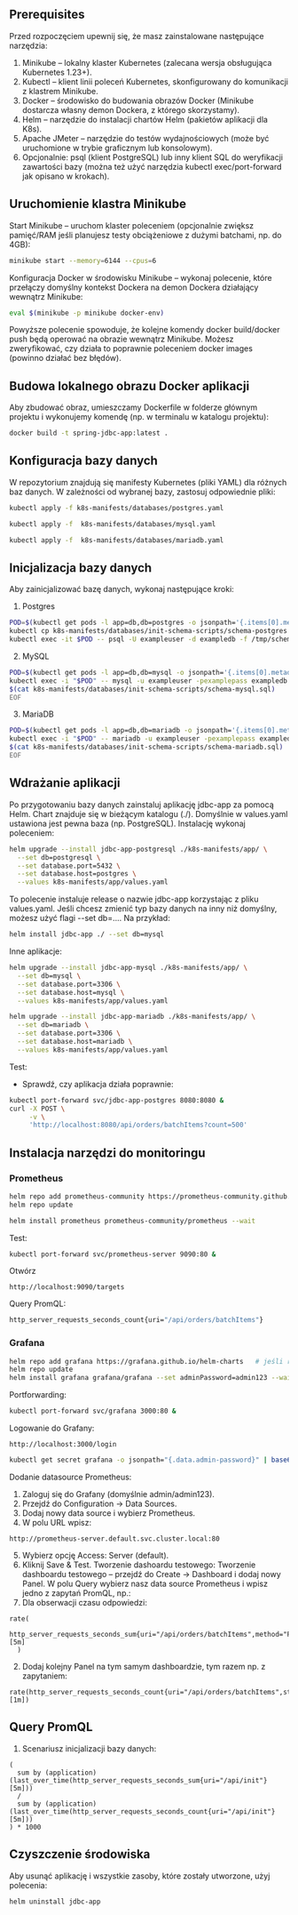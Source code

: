 ## Prerequisites

Przed rozpoczęciem upewnij się, że masz zainstalowane następujące narzędzia:
1. Minikube – lokalny klaster Kubernetes (zalecana wersja obsługująca Kubernetes 1.23+).
2. Kubectl – klient linii poleceń Kubernetes, skonfigurowany do komunikacji z klastrem Minikube.
3. Docker – środowisko do budowania obrazów Docker (Minikube dostarcza własny demon Dockera, z którego skorzystamy).
4. Helm – narzędzie do instalacji chartów Helm (pakietów aplikacji dla K8s).
5. Apache JMeter – narzędzie do testów wydajnościowych (może być uruchomione w trybie graficznym lub konsolowym).
6. Opcjonalnie: psql (klient PostgreSQL) lub inny klient SQL do weryfikacji zawartości bazy (można też użyć narzędzia kubectl exec/port-forward jak opisano w krokach).

## Uruchomienie klastra Minikube

Start Minikube – uruchom klaster poleceniem (opcjonalnie zwiększ pamięć/RAM jeśli planujesz testy obciążeniowe z dużymi batchami, np. do 4GB):
```bash
minikube start --memory=6144 --cpus=6
```
Konfiguracja Docker w środowisku Minikube – wykonaj polecenie, które przełączy domyślny kontekst Dockera na demon Dockera działający wewnątrz Minikube:
```bash
eval $(minikube -p minikube docker-env)
```
Powyższe polecenie spowoduje, że kolejne komendy docker build/docker push będą operować na obrazie wewnątrz Minikube. Możesz zweryfikować, czy działa to poprawnie poleceniem docker images (powinno działać bez błędów).

## Budowa lokalnego obrazu Docker aplikacji 
Aby zbudować obraz, umieszczamy Dockerfile w folderze głównym projektu i wykonujemy komendę (np. w terminalu w katalogu projektu):
```bash
docker build -t spring-jdbc-app:latest .
```

## Konfiguracja bazy danych
W repozytorium znajdują się manifesty Kubernetes (pliki YAML) dla różnych baz danych. W zależności od wybranej bazy, zastosuj odpowiednie pliki:
```bash
kubectl apply -f k8s-manifests/databases/postgres.yaml
```
```bash
kubectl apply -f  k8s-manifests/databases/mysql.yaml
```
```bash
kubectl apply -f  k8s-manifests/databases/mariadb.yaml
```

## Inicjalizacja bazy danych
Aby zainicjalizować bazę danych, wykonaj następujące kroki:
1. Postgres
```bash
POD=$(kubectl get pods -l app=db,db=postgres -o jsonpath='{.items[0].metadata.name}')
kubectl cp k8s-manifests/databases/init-schema-scripts/schema-postgres.sql $POD:/tmp/schema.sql
kubectl exec -it $POD -- psql -U exampleuser -d exampledb -f /tmp/schema.sql
```
2. MySQL
```bash
POD=$(kubectl get pods -l app=db,db=mysql -o jsonpath='{.items[0].metadata.name}')
kubectl exec -i "$POD" -- mysql -u exampleuser -pexamplepass exampledb <<EOF
$(cat k8s-manifests/databases/init-schema-scripts/schema-mysql.sql)
EOF
```
3. MariaDB
```bash
POD=$(kubectl get pods -l app=db,db=mariadb -o jsonpath='{.items[0].metadata.name}')
kubectl exec -i "$POD" -- mariadb -u exampleuser -pexamplepass exampledb <<EOF
$(cat k8s-manifests/databases/init-schema-scripts/schema-mariadb.sql)
EOF
```

## Wdrażanie aplikacji
Po przygotowaniu bazy danych zainstaluj aplikację jdbc-app za pomocą Helm. 
Chart znajduje się w bieżącym katalogu (./).
Domyślnie w values.yaml ustawiona jest pewna baza (np. PostgreSQL).
Instalację wykonaj poleceniem:
```bash
helm upgrade --install jdbc-app-postgresql ./k8s-manifests/app/ \
  --set db=postgresql \
  --set database.port=5432 \
  --set database.host=postgres \
  --values k8s-manifests/app/values.yaml
```
To polecenie instaluje release o nazwie jdbc-app korzystając z pliku values.yaml.
Jeśli chcesz zmienić typ bazy danych na inny niż domyślny,
możesz użyć flagi --set db=.... Na przykład:
```bash
helm install jdbc-app ./ --set db=mysql
```

Inne aplikacje:
```bash
helm upgrade --install jdbc-app-mysql ./k8s-manifests/app/ \
  --set db=mysql \
  --set database.port=3306 \
  --set database.host=mysql \
  --values k8s-manifests/app/values.yaml
```
```bash
helm upgrade --install jdbc-app-mariadb ./k8s-manifests/app/ \
  --set db=mariadb \
  --set database.port=3306 \
  --set database.host=mariadb \
  --values k8s-manifests/app/values.yaml
```

Test:
- Sprawdź, czy aplikacja działa poprawnie:
```bash
kubectl port-forward svc/jdbc-app-postgres 8080:8080 &
curl -X POST \
     -v \
     'http://localhost:8080/api/orders/batchItems?count=500'
```

## Instalacja narzędzi do monitoringu
### Prometheus
```bash
helm repo add prometheus-community https://prometheus-community.github.io/helm-charts
helm repo update
```
```bash
helm install prometheus prometheus-community/prometheus --wait
```
Test:
```bash
kubectl port-forward svc/prometheus-server 9090:80 &
```
Otwórz
```
http://localhost:9090/targets
```
Query PromQL:
```bash
http_server_requests_seconds_count{uri="/api/orders/batchItems"}
```

### Grafana
```bash
helm repo add grafana https://grafana.github.io/helm-charts   # jeśli repo nie jest dodane
helm repo update
helm install grafana grafana/grafana --set adminPassword=admin123 --wait
```
Portforwarding:
```bash
kubectl port-forward svc/grafana 3000:80 &
```
Logowanie do Grafany:
```
http://localhost:3000/login
```
```bash
kubectl get secret grafana -o jsonpath="{.data.admin-password}" | base64 -d && echo
```
Dodanie datasource Prometheus:
1. Zaloguj się do Grafany (domyślnie admin/admin123).
2. Przejdź do Configuration -> Data Sources.
3. Dodaj nowy data source i wybierz Prometheus.
4. W polu URL wpisz:
```
http://prometheus-server.default.svc.cluster.local:80
```
5. Wybierz opcję Access: Server (default).
6. Kliknij Save & Test.
Tworzenie dashoardu testowego:
Tworzenie dashboardu testowego – przejdź do Create -> Dashboard i dodaj nowy Panel. W polu Query wybierz nasz data source Prometheus i wpisz jedno z zapytań PromQL, np.:
1. Dla obserwacji czasu odpowiedzi:
```
rate(
    http_server_requests_seconds_sum{uri="/api/orders/batchItems",method="POST",status="200"}[5m]
  )
```
2. Dodaj kolejny Panel na tym samym dashboardzie, tym razem np. z zapytaniem:
```
rate(http_server_requests_seconds_count{uri="/api/orders/batchItems",status="200"}[1m])
```

## Query PromQL
1. Scenariusz inicjalizacji bazy danych:
```promql
(
  sum by (application) (last_over_time(http_server_requests_seconds_sum{uri="/api/init"}[5m]))
  /
  sum by (application) (last_over_time(http_server_requests_seconds_count{uri="/api/init"}[5m]))
) * 1000
```


## Czyszczenie środowiska
Aby usunąć aplikację i wszystkie zasoby, które zostały utworzone, użyj polecenia:
```bash
helm uninstall jdbc-app
```

